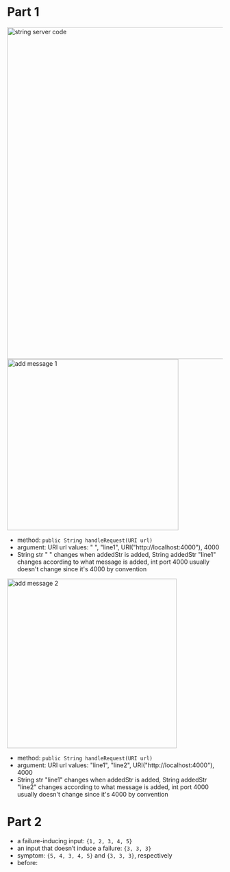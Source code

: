 # Part 1
<img width="775" alt="string server code" src="https://user-images.githubusercontent.com/122579894/215379290-94e4e2b1-91fc-44aa-9459-e60f2be7a4e8.png">

<img width="400" alt="add message 1" src="https://user-images.githubusercontent.com/122579894/215379306-46696284-d079-4fe5-a9ed-c0fecdc41bce.png">

- method: ` public String handleRequest(URI url) `
- argument: URI url
  values: " ", "line1", URI("http://localhost:4000"), 4000
- String str " " changes when addedStr is added, String addedStr "line1" changes according to what message is added, int port 4000 usually doesn't change since it's 4000 by convention   

<img width="396" alt="add message 2" src="https://user-images.githubusercontent.com/122579894/215379313-c50a59ac-273e-41f3-910f-f50df8ff5bac.png">

- method: ` public String handleRequest(URI url) `
- argument: URI url
  values: "line1", "line2", URI("http://localhost:4000"), 4000
- String str "line1" changes when addedStr is added, String addedStr "line2" changes according to what message is added, int port 4000 usually doesn't change since it's 4000 by convention 

# Part 2
- a failure-inducing input: ` {1, 2, 3, 4, 5} `
- an input that doesn’t induce a failure: ` {3, 3, 3} `
- symptom: ` {5, 4, 3, 4, 5} ` and ` {3, 3, 3} `, respectively
- before:

